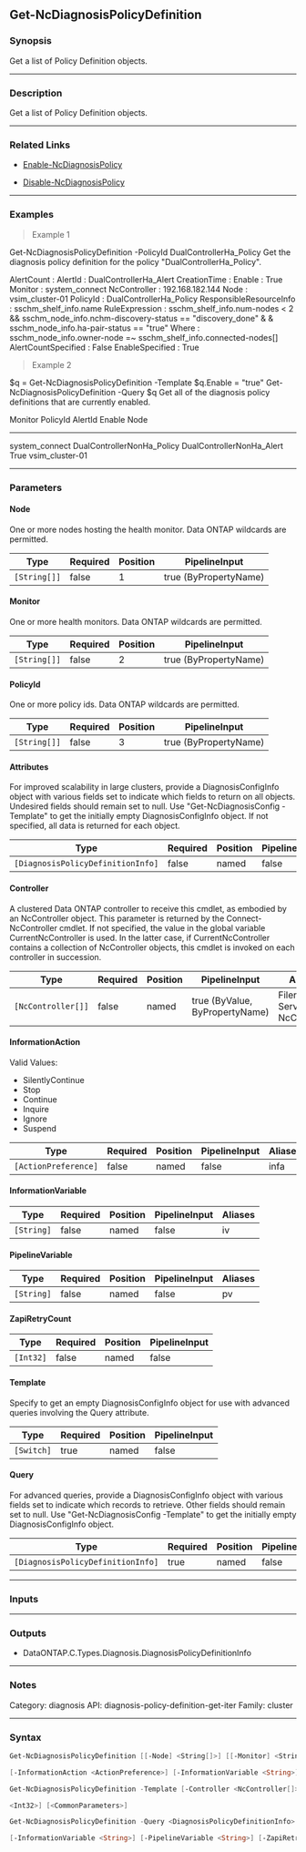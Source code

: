 Get-NcDiagnosisPolicyDefinition
-------------------------------

### Synopsis
Get a list of Policy Definition objects.

---

### Description

Get a list of Policy Definition objects.

---

### Related Links
* [Enable-NcDiagnosisPolicy](Enable-NcDiagnosisPolicy)

* [Disable-NcDiagnosisPolicy](Disable-NcDiagnosisPolicy)

---

### Examples
> Example 1

Get-NcDiagnosisPolicyDefinition -PolicyId DualControllerHa_Policy
Get the diagnosis policy definition for the policy "DualControllerHa_Policy".

AlertCount              :
AlertId                 : DualControllerHa_Alert
CreationTime            :
Enable                  : True
Monitor                 : system_connect
NcController            : 192.168.182.144
Node                    : vsim_cluster-01
PolicyId                : DualControllerHa_Policy
ResponsibleResourceInfo : sschm_shelf_info.name
RuleExpression          : sschm_shelf_info.num-nodes < 2 && sschm_node_info.nchm-discovery-status == "discovery_done" &
                          & sschm_node_info.ha-pair-status == "true"
Where                   : sschm_node_info.owner-node =~ sschm_shelf_info.connected-nodes[]
AlertCountSpecified     : False
EnableSpecified         : True

> Example 2

$q = Get-NcDiagnosisPolicyDefinition -Template
$q.Enable = "true"
Get-NcDiagnosisPolicyDefinition -Query $q
Get all of the diagnosis policy definitions that are currently enabled.

Monitor          PolicyId                         AlertId                            Enable   Node
-------          --------                         -------                            ------   ----
system_connect   DualControllerNonHa_Policy       DualControllerNonHa_Alert           True    vsim_cluster-01

---

### Parameters
#### **Node**
One or more nodes hosting the health monitor.  Data ONTAP wildcards are permitted.

|Type        |Required|Position|PipelineInput        |
|------------|--------|--------|---------------------|
|`[String[]]`|false   |1       |true (ByPropertyName)|

#### **Monitor**
One or more health monitors.  Data ONTAP wildcards are permitted.

|Type        |Required|Position|PipelineInput        |
|------------|--------|--------|---------------------|
|`[String[]]`|false   |2       |true (ByPropertyName)|

#### **PolicyId**
One or more policy ids.  Data ONTAP wildcards are permitted.

|Type        |Required|Position|PipelineInput        |
|------------|--------|--------|---------------------|
|`[String[]]`|false   |3       |true (ByPropertyName)|

#### **Attributes**
For improved scalability in large clusters, provide a DiagnosisConfigInfo object with various fields set to indicate which fields to return on all objects.  Undesired fields should remain set to null.  Use "Get-NcDiagnosisConfig -Template" to get the initially empty DiagnosisConfigInfo object.  If not specified, all data is returned for each object.

|Type                             |Required|Position|PipelineInput|
|---------------------------------|--------|--------|-------------|
|`[DiagnosisPolicyDefinitionInfo]`|false   |named   |false        |

#### **Controller**
A clustered Data ONTAP controller to receive this cmdlet, as embodied by an NcController object.  This parameter is returned by the Connect-NcController cmdlet.  If not specified, the value in the global variable CurrentNcController is used.  In the latter case, if CurrentNcController contains a collection of NcController objects, this cmdlet is invoked on each controller in succession.

|Type              |Required|Position|PipelineInput                 |Aliases                          |
|------------------|--------|--------|------------------------------|---------------------------------|
|`[NcController[]]`|false   |named   |true (ByValue, ByPropertyName)|Filer<br/>Server<br/>NcController|

#### **InformationAction**

Valid Values:

* SilentlyContinue
* Stop
* Continue
* Inquire
* Ignore
* Suspend

|Type                |Required|Position|PipelineInput|Aliases|
|--------------------|--------|--------|-------------|-------|
|`[ActionPreference]`|false   |named   |false        |infa   |

#### **InformationVariable**

|Type      |Required|Position|PipelineInput|Aliases|
|----------|--------|--------|-------------|-------|
|`[String]`|false   |named   |false        |iv     |

#### **PipelineVariable**

|Type      |Required|Position|PipelineInput|Aliases|
|----------|--------|--------|-------------|-------|
|`[String]`|false   |named   |false        |pv     |

#### **ZapiRetryCount**

|Type     |Required|Position|PipelineInput|
|---------|--------|--------|-------------|
|`[Int32]`|false   |named   |false        |

#### **Template**
Specify to get an empty DiagnosisConfigInfo object for use with advanced queries involving the Query attribute.

|Type      |Required|Position|PipelineInput|
|----------|--------|--------|-------------|
|`[Switch]`|true    |named   |false        |

#### **Query**
For advanced queries, provide a DiagnosisConfigInfo object with various fields set to indicate which records to retrieve.  Other fields should remain set to null.  Use "Get-NcDiagnosisConfig -Template" to get the initially empty DiagnosisConfigInfo object.

|Type                             |Required|Position|PipelineInput|
|---------------------------------|--------|--------|-------------|
|`[DiagnosisPolicyDefinitionInfo]`|true    |named   |false        |

---

### Inputs

---

### Outputs
* DataONTAP.C.Types.Diagnosis.DiagnosisPolicyDefinitionInfo

---

### Notes
Category: diagnosis
API: diagnosis-policy-definition-get-iter
Family: cluster

---

### Syntax
```PowerShell
Get-NcDiagnosisPolicyDefinition [[-Node] <String[]>] [[-Monitor] <String[]>] [[-PolicyId] <String[]>] [-Attributes <DiagnosisPolicyDefinitionInfo>] [-Controller <NcController[]>] 
```
```PowerShell
[-InformationAction <ActionPreference>] [-InformationVariable <String>] [-PipelineVariable <String>] [-ZapiRetryCount <Int32>] [<CommonParameters>]
```
```PowerShell
Get-NcDiagnosisPolicyDefinition -Template [-Controller <NcController[]>] [-InformationAction <ActionPreference>] [-InformationVariable <String>] [-PipelineVariable <String>] [-ZapiRetryCount 
```
```PowerShell
<Int32>] [<CommonParameters>]
```
```PowerShell
Get-NcDiagnosisPolicyDefinition -Query <DiagnosisPolicyDefinitionInfo> [-Attributes <DiagnosisPolicyDefinitionInfo>] [-Controller <NcController[]>] [-InformationAction <ActionPreference>] 
```
```PowerShell
[-InformationVariable <String>] [-PipelineVariable <String>] [-ZapiRetryCount <Int32>] [<CommonParameters>]
```
